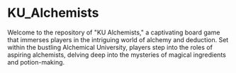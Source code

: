 # KU_Alchemists
Welcome to the repository of "KU Alchemists," a captivating board game that immerses players in the intriguing world of alchemy and deduction. Set within the bustling Alchemical University, players step into the roles of aspiring alchemists, delving deep into the mysteries of magical ingredients and potion-making.
